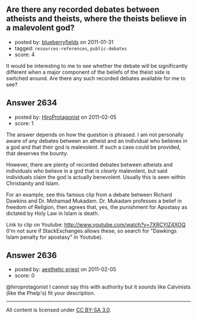 ## Are there any recorded debates between atheists and theists, where the theists believe in a malevolent god?

- posted by: [blueberryfields](https://stackexchange.com/users/-1/240-blueberryfields) on 2011-01-31
- tagged: `resources-references`, `public-debates`
- score: 4

It would be interesting to me to see whether the debate will be significantly different when a major component of the beliefs of the theist side is switched around. Are there any such recorded debates available for me to see?


## Answer 2634

- posted by: [HiroProtagonist](https://stackexchange.com/users/-1/963-hiroprotagonist) on 2011-02-05
- score: 1

The answer depends on how the question is phrased. I am not personally aware of any debates between an atheist and an individual who believes in a god and that their god is malevolent. If such a case could be provided, that deserves the bounty.

However, there are plenty of recorded debates between atheists and individuals who believe in a god that is *clearly* malevolent, but said individuals claim the god is actually benevolent. Usually this is seen within Christianity and Islam. 

For an example, see this famous clip from a debate between Richard Dawkins and Dr. Mohamad Mukadam. Dr. Mukadam professes a belief in freedom of Religion, then agrees that, yes, the punishment for Apostasy as dictated by Holy Law in Islam is death.

Link to clip on Youtube: http://www.youtube.com/watch?v=7XRCYlZ4XOQ (I'm not sure if StackExchanges allows these, so search for "Dawkings Islam penalty for apostasy" in Youtube).


## Answer 2636

- posted by: [aesthetic priest](https://stackexchange.com/users/-1/1017-aesthetic-priest) on 2011-02-05
- score: 0

@hiroprotagonist I cannot say this with authority but it sounds like Calvinists (like the Phelp's) fit your description.



---

All content is licensed under [CC BY-SA 3.0](https://creativecommons.org/licenses/by-sa/3.0/).
